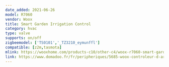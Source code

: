 ```yaml
---
date_added: 2021-06-26
model: R7060
vendor: Woox
title: Smart Garden Irrigation Control
category: hvac
type: valve
supports: on/off
zigbeemodel: ['TS0101','_TZ3210_eymunffl']
compatible: [z2m,tasmota]
mlink: https://wooxhome.com/products-c10/other-c4/woox-r7060-smart-garden-irrigation-control-p61
link: https://www.domadoo.fr/fr/peripheriques/5685-woox-controleur-d-arrosage-intelligent-onoff-zigbee-30-8435606701198.html
---
```


